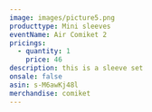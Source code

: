 ```yaml
---
image: images/picture5.png
producttype: Mini sleeves
eventName: Air Comiket 2
pricings:
  - quantity: 1
    price: 46
description: this is a sleeve set
onsale: false
asin: s-M6awKj48l
merchandise: comiket
---
```

